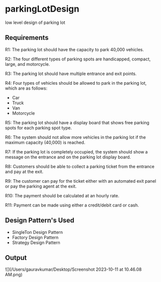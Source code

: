# parkingLotDesign
low level design of parking lot

## Requirements
R1: The parking lot should have the capacity to park 40,000 vehicles.

R2: The four different types of parking spots are handicapped, compact, large, and motorcycle.

R3: The parking lot should have multiple entrance and exit points.

R4: Four types of vehicles should be allowed to park in the parking lot, which are as follows:

* Car
* Truck
* Van
* Motorcycle

R5: The parking lot should have a display board that shows free parking spots for each parking spot type.

R6: The system should not allow more vehicles in the parking lot if the maximum capacity (40,000) is reached.

R7: If the parking lot is completely occupied, the system should show a message on the entrance and on the parking lot display board.

R8: Customers should be able to collect a parking ticket from the entrance and pay at the exit.

R9: The customer can pay for the ticket either with an automated exit panel or pay the parking agent at the exit.

R10: The payment should be calculated at an hourly rate.

R11: Payment can be made using either a credit/debit card or cash.


## Design Pattern's Used
* SingleTon Design Pattern
* Factory Design Pattern
* Strategy Design Pattern


## Output
![](/Users/gauravkumar/Desktop/Screenshot 2023-10-11 at 10.46.08 AM.png)
